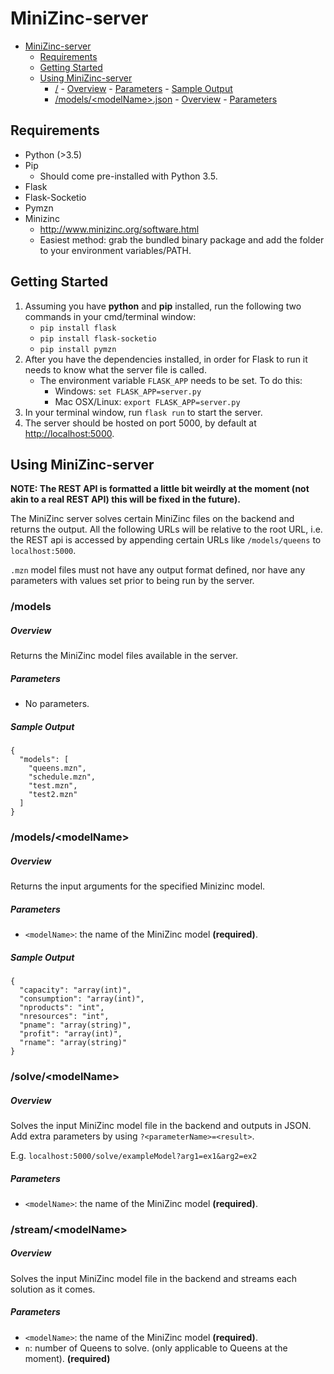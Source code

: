 # MiniZinc-server

<!-- TOC depthFrom:1 depthTo:6 withLinks:1 updateOnSave:1 orderedList:0 -->

- [MiniZinc-server](#minizinc-server)
	- [Requirements](#requirements)
	- [Getting Started](#getting-started)
	- [Using MiniZinc-server](#using-minizinc-server)
		- [/](#)
				- [Overview](#overview)
				- [Parameters](#parameters)
				- [Sample Output](#sample-output)
		- [/models/\<modelName\>.json](#modelsmodelnamejson)
				- [Overview](#overview)
				- [Parameters](#parameters)

<!-- /TOC -->

## Requirements

- Python (>3.5)
- Pip
    - Should come pre-installed with Python 3.5.
- Flask
- Flask-Socketio
- Pymzn
- Minizinc
    - http://www.minizinc.org/software.html
    - Easiest method: grab the bundled binary package and add the folder to your environment variables/PATH.

## Getting Started

1. Assuming you have **python** and **pip** installed, run the following two commands in your cmd/terminal window:
    - `pip install flask`
    - `pip install flask-socketio`
    - `pip install pymzn`
2. After you have the dependencies installed, in order for Flask to run it needs to know what the server file is called.
    - The environment variable `FLASK_APP` needs to be set. To do this:
        - Windows: `set FLASK_APP=server.py`
        - Mac OSX/Linux: `export FLASK_APP=server.py`
3. In your terminal window, run `flask run` to start the server.
4. The server should be hosted on port 5000, by default at [http://localhost:5000](http://localhost:5000).

## Using MiniZinc-server

**NOTE: The REST API is formatted a little bit weirdly at the moment (not akin to a real REST API) this will be fixed in the future).**

The MiniZinc server solves certain MiniZinc files on the backend and returns the output. All the following URLs will be relative to the root URL, i.e. the REST api is accessed by appending certain URLs like `/models/queens` to `localhost:5000`.

`.mzn` model files must not have any output format defined, nor have any parameters with values set prior to being run by the server.

### /models
##### Overview
Returns the MiniZinc model files available in the server.

##### Parameters

- No parameters.

##### Sample Output

```
{
  "models": [
    "queens.mzn",
    "schedule.mzn",
    "test.mzn",
    "test2.mzn"
  ]
}
```

### /models/\<modelName\>
##### Overview
Returns the input arguments for the specified Minizinc model.

##### Parameters

- `<modelName>`: the name of the MiniZinc model **(required)**.

##### Sample Output

```
{
  "capacity": "array(int)",
  "consumption": "array(int)",
  "nproducts": "int",
  "nresources": "int",
  "pname": "array(string)",
  "profit": "array(int)",
  "rname": "array(string)"
}
```

### /solve/\<modelName\>

##### Overview
Solves the input MiniZinc model file in the backend and outputs in JSON. Add extra parameters by using `?<parameterName>=<result>`.

E.g. `localhost:5000/solve/exampleModel?arg1=ex1&arg2=ex2`

##### Parameters

- `<modelName>`: the name of the MiniZinc model **(required)**.

### /stream/\<modelName\>

##### Overview
Solves the input MiniZinc model file in the backend and streams each solution as it comes.

##### Parameters

- `<modelName>`: the name of the MiniZinc model **(required)**.
- `n`: number of Queens to solve. (only applicable to Queens at the moment). **(required)**
